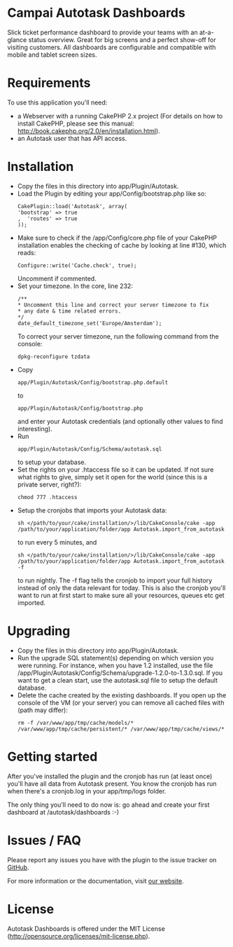 # Campai Autotask Dashboards
Slick ticket performance dashboard to provide your teams with an at-a-glance status overview. Great for big screens and a perfect show-off for visiting customers. All dashboards are configurable and compatible with mobile and tablet screen sizes.

# Requirements
To use this application you'll need:
- a Webserver with a running CakePHP 2.x project (For details on how to install CakePHP, please see this manual: http://book.cakephp.org/2.0/en/installation.html).
- an Autotask user that has API access.

# Installation
* Copy the files in this directory into app/Plugin/Autotask.
* Load the Plugin by editing your app/Config/bootstrap.php like so:
  ```
  CakePlugin::load('Autotask', array(
  'bootstrap' => true
  ,  'routes' => true
  ));
  ```
* Make sure to check if the /app/Config/core.php file of your CakePHP installation enables the checking of cache by looking at line #130, which reads:
  ```
  Configure::write('Cache.check', true);
  ```
  Uncomment if commented.
* Set your timezone. In the core, line 232:
  ```
  /**
  * Uncomment this line and correct your server timezone to fix
  * any date & time related errors.
  */
  date_default_timezone_set('Europe/Amsterdam');
  ```
  To correct your server timezone, run the following command from the console:
  ```
  dpkg-reconfigure tzdata
  ```
* Copy
  ```
  app/Plugin/Autotask/Config/bootstrap.php.default
  ```
  to
  ```
  app/Plugin/Autotask/Config/bootstrap.php
  ```
  and enter your Autotask credentials (and optionally other values to find interesting).
* Run
  ```
  app/Plugin/Autotask/Config/Schema/autotask.sql
  ```
  to setup your database.
* Set the rights on your .htaccess file so it can be updated. If not sure what rights to give, simply set it open for the world (since this is a private server, right?):
  ```
  chmod 777 .htaccess
  ```
* Setup the cronjobs that imports your Autotask data:
  ```
  sh </path/to/your/cake/installation/>/lib/CakeConsole/cake -app /path/to/your/application/folder/app Autotask.import_from_autotask
  ```
  to run every 5 minutes, and
  ```
  sh </path/to/your/cake/installation/>/lib/CakeConsole/cake -app /path/to/your/application/folder/app Autotask.import_from_autotask -f
  ```
  to run nightly.
  The -f flag tells the cronjob to import your full history instead of only the data relevant for today. This is also the cronjob you'll want to run at first start to make sure all your resources, queues etc get imported.

# Upgrading
* Copy the files in this directory into app/Plugin/Autotask.
* Run the upgrade SQL statement(s) depending on which version you were running.
  For instance, when you have 1.2 installed, use the file /app/Plugin/Autotask/Config/Schema/upgrade-1.2.0-to-1.3.0.sql.
  If you want to get a clean start, use the autotask.sql file to setup the default database.
* Delete the cache created by the existing dashboards. If you open up the console of the VM (or your server) you can remove all cached files with (path may differ):
  ```
  rm -f /var/www/app/tmp/cache/models/* /var/www/app/tmp/cache/persistent/* /var/www/app/tmp/cache/views/*
  ```

# Getting started
After you've installed the plugin and the cronjob has run (at least once) you'll have all data from Autotask present. You know the cronjob has run
when there's a cronjob.log in your app/tmp/logs folder.

The only thing you'll need to do now is: go ahead and create your first dashboard at /autotask/dashboards :-)

# Issues / FAQ
Please report any issues you have with the plugin to the issue tracker on [GitHub](https://github.com/coencoppens/autotask-dashboards/issues).

For more information or the documentation, visit [our website](http://www.autotask.campai.nl).

# License
Autotask Dashboards is offered under the MIT License (http://opensource.org/licenses/mit-license.php).
